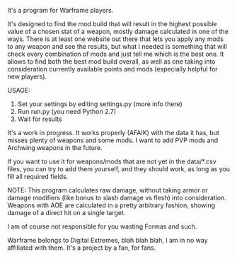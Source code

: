 It's a program for Warframe players.

It's designed to find the mod build that will result in the highest possible value of a chosen stat of a weapon, mostly damage calculated in one of the ways.
There is at least one website out there that lets you apply any mods to any weapon and see the results, but what I needed is something that will check every combination of mods and just tell me which is the best one.
It allows to find both the best mod build overall, as well as one taking into consideration currently available points and mods (especially helpful for new players).

USAGE:
1. Set your settings by editing settings.py (more info there)
2. Run run.py (you need Python 2.7)
3. Wait for results

It's a work in progress.
It works properly (AFAIK) with the data it has, but misses plenty of weapons and some mods. I want to add PVP mods and Archwing weapons in the future.

If you want to use it for weapons/mods that are not yet in the data/*.csv files, you can try to add them yourself, and they should work, as long as you fill all required fields.

NOTE:
This program calculates raw damage, without taking armor or damage modifiers (like bonus to slash damage vs flesh) into consideration.
Weapons with AOE are calculated in a pretty arbitrary fashion, showing damage of a direct hit on a single target.

I am of course not responsible for you wasting Formas and such.

Warframe belongs to Digital Extremes, blah blah blah, I am in no way affiliated with them.
It's a project by a fan, for fans.
